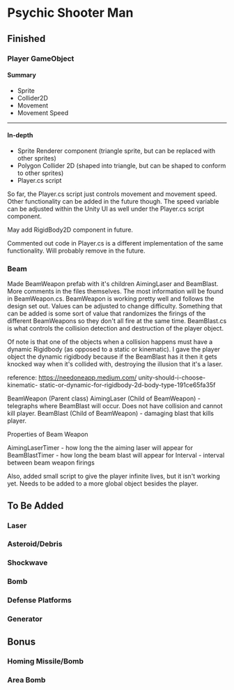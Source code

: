 # Psychic Shooter Man

## Finished

### Player GameObject
#### Summary

- Sprite
- Collider2D
- Movement 
- Movement Speed

------------------------------------------------------------------------
#### In-depth

- Sprite Renderer component (triangle sprite, but can be replaced with
    other sprites)
- Polygon Collider 2D (shaped into triangle, but can be shaped to
    conform to other sprites)
- Player.cs script

So far, the Player.cs script just controls movement and movement speed.
Other functionality can be added in the future though.
The speed variable can be adjusted within the Unity UI as well under the
Player.cs script component.

May add RigidBody2D component in future.

Commented out code in Player.cs is a different implementation of the
same functionality. Will probably remove in the future.

### Beam

Made BeamWeapon prefab with it's children
AimingLaser and BeamBlast. More comments in the files themselves.
The most information will be found in BeamWeapon.cs. BeamWeapon
is working pretty well and follows the design set out. Values can be
adjusted to change difficulty. Something that can be added is some sort
of value that randomizes the firings of the different BeamWeapons so
they don't all fire at the same time. BeamBlast.cs is what controls the
collision detection and destruction of the player object.

Of note is that one of the objects when a collision happens must have
a dynamic Rigidbody (as opposed to a static or kinematic). I gave the player
object the dynamic rigidbody because if the BeamBlast has it then it gets
knocked way when it's collided with, destroying the illusion that it's a
laser.

reference:
https://needoneapp.medium.com/
unity-should-i-choose-kinematic-
static-or-dynamic-for-rigidbody-2d-body-type-191ce65fa35f

BeamWeapon (Parent class)
AimingLaser (Child of BeamWeapon) - telegraphs where BeamBlast will occur.
Does not have collision and cannot kill player.
BeamBlast (Child of BeamWeapon) - damaging blast that kills player.

Properties of Beam Weapon

AimingLaserTimer - how long the the aiming laser will appear for
BeamBlastTimer - how long the beam blast will appear for
Interval - interval between beam weapon firings

Also, added small script to give the player infinite lives, but it isn't
working yet. Needs to be added to a more global object besides the player.

## To Be Added

### Laser
### Asteroid/Debris
### Shockwave
### Bomb
### Defense Platforms
### Generator

## Bonus

### Homing Missile/Bomb
### Area Bomb
